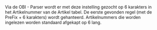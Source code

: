 Via de OBI - Parser wordt er met deze instelling gezocht op 6 karakters in het Artikelnummer van de Artikel tabel. De eerste gevonden regel (met de PreFix + 6 karakters) wordt gehanteerd. Artikelnummers die worden ingelezen worden standaard afgekapt op 6 lang.
